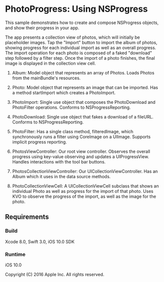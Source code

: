 # PhotoProgress: Using NSProgress

This sample demonstrates how to create and compose NSProgress objects, and show their progress in your app.

The app presents a collection view of photos, which will initially be placeholder images. Tap the "Import" button to import the album of photos, showing progress for each individual import as well as an overall progress. The import operation for each photo is composed of a faked "download" step followed by a filter step. Once the import of a photo finishes, the final image is displayed in the collection view cell.

1) Album: Model object that represents an array of Photos. Loads Photos from the mainBundle's resources.

2) Photo: Model object that represents an image that can be imported. Has a method startImport which creates a PhotoImport.

3) PhotoImport: Single use object that composes the PhotoDownload and PhotoFilter operations. Conforms to NSProgressReporting.

4) PhotoDownload: Single use object that fakes a download of a fileURL. Conforms to NSProgressReporting.

5) PhotoFilter: Has a single class method, filteredImage, which synchronously runs a filter using CoreImage on a UIImage. Supports implicit progress reporting.

6) PhotosViewController: Our root view controller. Observes the overall progress using key-value observing and updates a UIProgressView. Handles interactions with the tool bar buttons.

7) PhotosCollectionViewController: Our UICollectionViewController. Has an Album which it uses in the data source methods.

8) PhotoCollectionViewCell: A UICollectionViewCell subclass that shows an individual Photo as well as progress for the import of that photo. Uses KVO to observe the progress of the import, as well as the image for the photo.

## Requirements

### Build

Xcode 8.0, Swift 3.0, iOS 10.0 SDK

### Runtime

iOS 10.0

Copyright (C) 2016 Apple Inc. All rights reserved.
